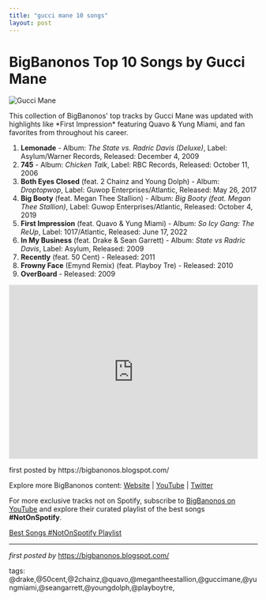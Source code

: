 ```yaml
---
title: "gucci mane 10 songs"
layout: post
---
```

<h1>BigBanonos Top 10 Songs by Gucci Mane</h1>
<img alt="Gucci Mane" src="https://yt3.googleusercontent.com/rA78H-5Zuw7YEnKoNwWLI8xatjbA_GjwTyr1u2axE0LRESoafHIXdI5T_T9a17L287jaV2osvw=s900-c-k-c0x00ffffff-no-rj" /> <p>This collection of BigBanonos' top tracks by Gucci Mane was updated with highlights like *First Impression* featuring Quavo & Yung Miami, and fan favorites from throughout his career.</p> <ol> <li><strong>Lemonade</strong> - Album: <em>The State vs. Radric Davis (Deluxe)</em>, Label: Asylum/Warner Records, Released: December 4, 2009</li> <li><strong>745</strong> - Album: <em>Chicken Talk</em>, Label: RBC Records, Released: October 11, 2006</li> <li><strong>Both Eyes Closed</strong> (feat. 2 Chainz and Young Dolph) - Album: <em>Droptopwop</em>, Label: Guwop Enterprises/Atlantic, Released: May 26, 2017</li> <li><strong>Big Booty</strong> (feat. Megan Thee Stallion) - Album: <em>Big Booty (feat. Megan Thee Stallion)</em>, Label: Guwop Enterprises/Atlantic, Released: October 4, 2019</li> <li><strong>First Impression</strong> (feat. Quavo & Yung Miami) - Album: <em>So Icy Gang: The ReUp</em>, Label: 1017/Atlantic, Released: June 17, 2022</li> <li><strong>In My Business</strong> (feat. Drake & Sean Garrett) - Album: <em>State vs Radric Davis</em>, Label: Asylum, Released: 2009</li> <li><strong>Recently</strong> (feat. 50 Cent) - Released: 2011</li> <li><strong>Frowny Face</strong> (Emynd Remix) (feat. Playboy Tre) - Released: 2010</li> <li><strong>OverBoard</strong> - Released: 2009</li>
</ol> <div> <iframe allow="autoplay; clipboard-write; encrypted-media; fullscreen; picture-in-picture" allowfullscreen="" frameborder="0" height="352" loading="lazy" src="https://open.spotify.com/embed/playlist/15uD0evd8y7pK9nnfbSh2C?utm_source=generator" width="100%"></iframe>
</div> <p>first posted by https://bigbanonos.blogspot.com/</p> <div> <p>Explore more BigBanonos content: <a href="https://bigbanonos.blogspot.com/">Website</a> | <a href="https://www.youtube.com/@BigBanonos">YouTube</a> | <a href="https://x.com/bigbanonos">Twitter</a></p>
</div> 

<!--Subscribe and Playlist Links-->
<div>
    <p>For more exclusive tracks not on Spotify, subscribe to <a href="https://www.youtube.com/@BigBanonos" target="_blank">BigBanonos on YouTube</a> and explore their curated playlist of the best songs <strong>#NotOnSpotify</strong>.</p>
    <p><a href="https://www.youtube.com/playlist?list=PLtuNtuTatqI0kFahUCbtbfenC_ET5O_tr" target="_blank">Best Songs #NotOnSpotify Playlist<br /></a></p></div>

<hr />

<p><em>first posted by</em> <a href="https://bigbanonos.blogspot.com/" rel="noopener" target="_new">https://bigbanonos.blogspot.com/</a></p>

<p>tags: @drake,@50cent,@2chainz,@quavo,@megantheestallion,@guccimane,@yungmiami,@seangarrett,@youngdolph,@playboytre,</p>
